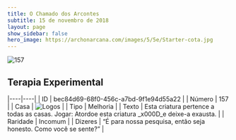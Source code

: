 ```yaml
---
title: O Chamado dos Arcontes
subtitle: 15 de novembro de 2018
layout: page
show_sidebar: false
hero_image: https://archonarcana.com/images/5/5e/Starter-cota.jpg
---
```


![157](https://cdn.keyforgegame.com/media/card_front/pt/341_157_4FCPWQMVGPC_pt.png)

## Terapia Experimental

|----|----|
| ID | bec84d69-68f0-456c-a7bd-9f1e94d55a22 |
| Número | 157 |
| Casa | ![Logos](https://archonarcana.com/images/thumb/c/ce/Logos.png/22px-Logos.png "Logos") |
| Tipo | Melhoria |
| Texto | Esta criatura pertence a todas as casas. Jogar: Atordoe esta criatura _x000D_e deixe-a exausta. |
| Raridade | Incomum |
| Dizeres | “É para nossa pesquisa, então seja honesto. Como você se sente?” |